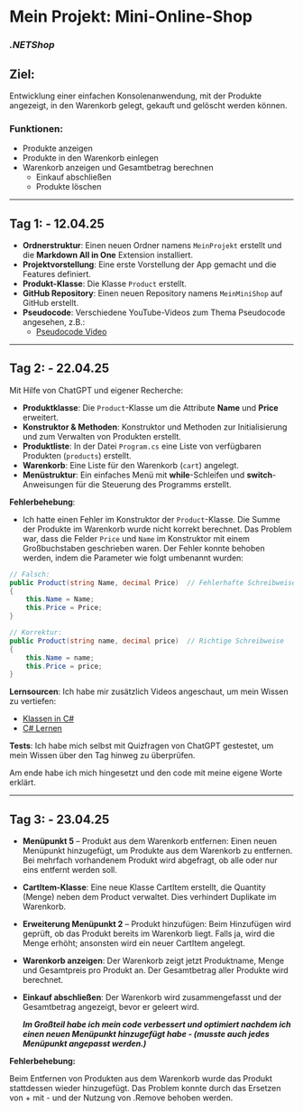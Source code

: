 # **Mein Projekt: Mini-Online-Shop**
### ***.NETShop***

## **Ziel**:
Entwicklung einer einfachen Konsolenanwendung, mit der Produkte angezeigt, in den Warenkorb gelegt, gekauft und gelöscht werden können.

### Funktionen:
- Produkte anzeigen
- Produkte in den Warenkorb einlegen
- Warenkorb anzeigen und Gesamtbetrag berechnen
  - Einkauf abschließen
  - Produkte löschen

---

## **Tag 1:** - **12.04.25**

- **Ordnerstruktur**: Einen neuen Ordner namens `MeinProjekt` erstellt und die **Markdown All in One** Extension installiert.
- **Projektvorstellung**: Eine erste Vorstellung der App gemacht und die Features definiert.
- **Produkt-Klasse**: Die Klasse `Product` erstellt.
- **GitHub Repository**: Einen neuen Repository namens `MeinMiniShop` auf GitHub erstellt.
- **Pseudocode**: Verschiedene YouTube-Videos zum Thema Pseudocode angesehen, z.B.:
  - [Pseudocode Video](https://www.youtube.com/watch?v=alYA_DJIeMI)

---

## **Tag 2:** - **22.04.25**

Mit Hilfe von ChatGPT und eigener Recherche:

- **Produktklasse**: Die `Product`-Klasse um die Attribute **Name** und **Price** erweitert.
- **Konstruktor & Methoden**: Konstruktor und Methoden zur Initialisierung und zum Verwalten von Produkten erstellt.
- **Produktliste**: In der Datei `Program.cs` eine Liste von verfügbaren Produkten (`products`) erstellt.
- **Warenkorb**: Eine Liste für den Warenkorb (`cart`) angelegt.
- **Menüstruktur**: Ein einfaches Menü mit **while**-Schleifen und **switch**-Anweisungen für die Steuerung des Programms erstellt.
  
**Fehlerbehebung**:
- Ich hatte einen Fehler im Konstruktor der `Product`-Klasse. Die Summe der Produkte im Warenkorb wurde nicht korrekt berechnet. Das Problem war, dass die Felder `Price` und `Name` im Konstruktor mit einem Großbuchstaben geschrieben waren. Der Fehler konnte behoben werden, indem die Parameter wie folgt umbenannt wurden:

```csharp
// Falsch:
public Product(string Name, decimal Price)  // Fehlerhafte Schreibweise
{
    this.Name = Name;
    this.Price = Price;
}

// Korrektur:
public Product(string name, decimal price)  // Richtige Schreibweise
{
    this.Name = name;
    this.Price = price;
}
```

**Lernsourcen**: Ich habe mir zusätzlich Videos angeschaut, um mein Wissen zu vertiefen:
- [Klassen in C#](https://www.youtube.com/watch?v=5kbv5eRsDEA)
- [C# Lernen](https://www.youtube.com/watch?v=nBf3Usw67Tw)

**Tests**: Ich habe mich selbst mit Quizfragen von ChatGPT gestestet, um mein Wissen über den Tag hinweg zu überprüfen.

Am ende habe ich mich hingesetzt und den code mit meine eigene Worte erklärt.

---

## **Tag 3:** - **23.04.25**

- **Menüpunkt 5** – Produkt aus dem Warenkorb entfernen: Einen neuen Menüpunkt hinzugefügt, um Produkte aus dem Warenkorb zu entfernen. Bei mehrfach vorhandenem Produkt wird abgefragt, ob alle oder nur eins entfernt werden soll.

- **CartItem-Klasse**: Eine neue Klasse CartItem erstellt, die Quantity (Menge) neben dem Product verwaltet. Dies verhindert Duplikate im Warenkorb.

- **Erweiterung Menüpunkt 2** – Produkt hinzufügen: Beim Hinzufügen wird geprüft, ob das Produkt bereits im Warenkorb liegt. Falls ja, wird die Menge erhöht; ansonsten wird ein neuer CartItem angelegt.

- **Warenkorb anzeigen**: Der Warenkorb zeigt jetzt Produktname, Menge und Gesamtpreis pro Produkt an. Der Gesamtbetrag aller Produkte wird berechnet.

- **Einkauf abschließen**: Der Warenkorb wird zusammengefasst und der Gesamtbetrag angezeigt, bevor er geleert wird.
  
  ***Im Großteil habe ich mein code verbessert und optimiert nachdem ich einen neuen Menüpunkt hinzugefügt habe - (musste auch jedes Menüpunkt angepasst werden.)***


**Fehlerbehebung:**

Beim Entfernen von Produkten aus dem Warenkorb wurde das Produkt stattdessen wieder hinzugefügt. Das Problem konnte durch das Ersetzen von + mit - und der Nutzung von .Remove behoben werden.

